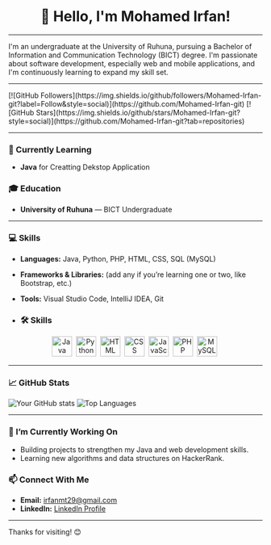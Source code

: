 <div align = "center">
<h1>👋 Hello, I'm Mohamed Irfan!</h1>
</div>

---
I'm an undergraduate at the University of Ruhuna, pursuing a Bachelor of Information and Communication Technology (BICT) degree. I'm passionate about software development, especially web and mobile applications, and I'm continuously learning to expand my skill set.

---
<div align = align = "center">
 [![GitHub Followers](https://img.shields.io/github/followers/Mohamed-Irfan-git?label=Follow&style=social)](https://github.com/Mohamed-Irfan-git)
[![GitHub Stars](https://img.shields.io/github/stars/Mohamed-Irfan-git?style=social)](https://github.com/Mohamed-Irfan-git?tab=repositories)
</div>

---

### 📘 Currently Learning
- **Java** for Creatting Dekstop Application

### 🎓 Education
- **University of Ruhuna** — BICT Undergraduate

---

### 💻 Skills
- **Languages:** Java, Python, PHP, HTML, CSS, SQL (MySQL)
- **Frameworks & Libraries:** (add any if you’re learning one or two, like Bootstrap, etc.)
- **Tools:** Visual Studio Code, IntelliJ IDEA, Git

- ### 🛠 Skills

<div align="center">
  <img src="https://cdn.jsdelivr.net/gh/devicons/devicon/icons/java/java-original.svg" title="Java" width="40" height="40"/>&nbsp;
  <img src="https://cdn.jsdelivr.net/gh/devicons/devicon/icons/python/python-original.svg" title="Python" width="40" height="40"/>&nbsp;
  <img src="https://cdn.jsdelivr.net/gh/devicons/devicon/icons/html5/html5-original.svg" title="HTML" width="40" height="40"/>&nbsp;
  <img src="https://cdn.jsdelivr.net/gh/devicons/devicon/icons/css3/css3-original.svg" title="CSS" width="40" height="40"/>&nbsp;
  <img src="https://cdn.jsdelivr.net/gh/devicons/devicon/icons/javascript/javascript-original.svg" title="JavaScript" width="40" height="40"/>&nbsp;
  <img src="https://cdn.jsdelivr.net/gh/devicons/devicon/icons/php/php-original.svg" title="PHP" width="40" height="40"/>&nbsp;
  <img src="https://cdn.jsdelivr.net/gh/devicons/devicon/icons/mysql/mysql-original.svg" title="MySQL" width="40" height="40"/>&nbsp;
</div>

---

### 📈 GitHub Stats

![Your GitHub stats](https://github-readme-stats.vercel.app/api?username=Mohamed-Irfan-git&show_icons=true&theme=radical)
![Top Languages](https://github-readme-stats.vercel.app/api/top-langs/?username=Mohamed-Irfan-git&layout=compact&theme=radical)

---

### 🌱 I’m Currently Working On
- Building projects to strengthen my Java and web development skills.
- Learning new algorithms and data structures on HackerRank.

### 📫 Connect With Me
- **Email:** irfanmt29@gmail.com
- **LinkedIn:** [LinkedIn Profile](https://www.linkedin.com/in/mohamed-irfan-293882325)

---

Thanks for visiting! 😊
